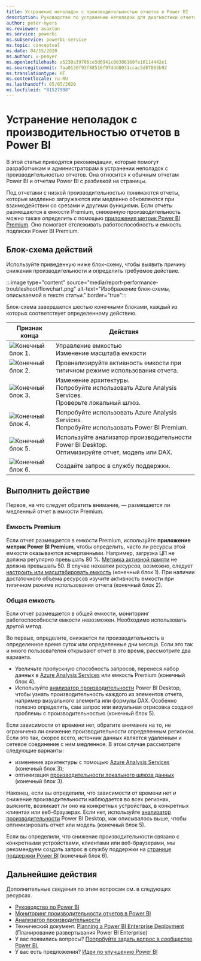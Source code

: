 ```yaml
---
title: Устранение неполадок с производительностью отчетов в Power BI
description: Руководство по устранению неполадок для диагностики отчетов Power BI со сниженной производительностью.
author: peter-myers
ms.reviewer: asaxton
ms.service: powerbi
ms.subservice: powerbi-service
ms.topic: conceptual
ms.date: 04/15/2020
ms.author: v-pemyer
ms.openlocfilehash: a5230a39706ce5d6941c00386160fe10114442e1
ms.sourcegitcommit: 7aa0136f93f88516f97ddd8031ccac5d07863b92
ms.translationtype: HT
ms.contentlocale: ru-RU
ms.lasthandoff: 05/05/2020
ms.locfileid: "81527998"
---
```

# <a name="troubleshoot-report-performance-in-power-bi"></a>Устранение неполадок с производительностью отчетов в Power BI

В этой статье приводятся рекомендации, которые помогут разработчикам и администраторам в устранении неполадок с производительностью отчетов. Она относится к обычным отчетам Power BI и отчетам Power BI с разбивкой на страницы.

Под отчетами с низкой производительностью понимаются отчеты, которые медленно загружаются или медленно обновляются при взаимодействии со срезами и другими функциями. Если отчеты размещаются в емкости Premium, сниженную производительность можно также определить с помощью [приложения метрик Power BI Premium](../service-admin-premium-monitor-capacity.md). Оно помогает отслеживать работоспособность и емкость подписки Power BI Premium.

## <a name="follow-flowchart-steps"></a>Блок-схема действий

Используйте приведенную ниже блок-схему, чтобы выявить причину снижения производительности и определить требуемое действие.

:::image type="content" source="media/report-performance-troubleshoot/flowchart.png" alt-text="Изображение блок-схемы, описываемой в тексте статьи." border="true":::

Блок-схема завершается шестью конечными блоками, каждый из которых соответствует определенному действию.

|Признак конца|Действия|
|---------|---------|
|![Конечный блок 1.](media/common/icon-01-red-30x30.png)|Управление емкостью<br />Изменение масштаба емкости |
|![Конечный блок 2.](media/common/icon-02-red-30x30.png)|Проанализируйте активность емкости при типичном режиме использования отчета.|
|![Конечный блок 3.](media/common/icon-03-red-30x30.png)|Изменение архитектуры.<br />Попробуйте использовать Azure Analysis Services.<br />Проверьте локальный шлюз.|
|![Конечный блок 4.](media/common/icon-04-red-30x30.png)|Попробуйте использовать Azure Analysis Services.<br />Попробуйте использовать Power BI Premium.|
|![Конечный блок 5.](media/common/icon-05-red-30x30.png)|Используйте анализатор производительности Power BI Desktop.<br />Оптимизируйте отчет, модель или DAX.|
|![Конечный блок 6.](media/common/icon-06-red-30x30.png)|Создайте запрос в службу поддержки.|

## <a name="take-action"></a>Выполнить действие

Первое, на что следует обратить внимание, — размещается ли медленный отчет в емкости Premium.

### <a name="premium-capacity"></a>Емкость Premium

Если отчет размещается в емкости Premium, используйте **приложение метрик Power BI Premium**, чтобы определить, часто ли ресурсы этой емкости оказываются исчерпанными. Например, загрузка ЦП не должна регулярно превышать 80 %. [Метрика активной памяти](../service-premium-metrics-app.md#the-active-memory-metric) не должна превышать 50. В случае нехватки ресурсов, возможно, следует [настроить или масштабировать емкость](../service-admin-premium-manage.md) (конечный блок 1). При наличии достаточного объема ресурсов изучите активность емкости при типичном режиме использования отчета (конечный блок 2).

### <a name="shared-capacity"></a>Общая емкость

Если отчет размещается в общей емкости, мониторинг работоспособности емкости невозможен. Необходимо использовать другой метод.

Во первых, определите, снижается ли производительность в определенное время суток или определенные дни месяца. Если это так и много пользователей открывают отчет в это время, рассмотрите два варианта.

- Увеличьте пропускную способность запросов, перенеся набор данных в [Azure Analysis Services](/azure/analysis-services/analysis-services-overview) или емкость Premium (конечный блок 4).
- Используйте [анализатор производительности](../desktop-performance-analyzer.md) Power BI Desktop, чтобы узнать производительность каждого из элементов отчета, например визуального элемента или формулы DAX. Особенно полезно определить, сам запрос или визуальная отрисовка создают проблемы с производительностью (конечный блок 5).

Если зависимости от времени нет, обратите внимание на то, не ограничено ли снижение производительности определенным регионом. Если это так, скорее всего, источник данных является удаленным и сетевое соединение с ним медленное. В этом случае рассмотрите следующие варианты:

- изменение архитектуры с помощью [Azure Analysis Services](/azure/analysis-services/analysis-services-overview) (конечный блок 3);
- оптимизация [производительности локального шлюза данных](/data-integration/gateway/service-gateway-performance) (конечный блок 3).

Наконец, если вы определили, что зависимости от времени нет _и_ снижение производительности наблюдается во всех регионах, выясните, возникает ли оно на конкретных устройствах, в конкретных клиентах или веб-браузерах. Если нет, используйте [анализатор производительности](../desktop-performance-analyzer.md) Power BI Desktop, как описывалось выше, чтобы оптимизировать отчет или модель (конечный блок 5).

Если вы определили, что снижение производительности связано с конкретными устройствами, клиентами или веб-браузерами, мы рекомендуем создать запрос в службу поддержки на [странице поддержки Power BI](https://powerbi.microsoft.com/support/) (конечный блок 6).

## <a name="next-steps"></a>Дальнейшие действия

Дополнительные сведения по этим вопросам см. в следующих ресурсах.

- [Руководство по Power BI](index.yml)
- [Мониторинг производительности отчетов в Power BI](monitor-report-performance.md)
- [Анализатор производительности](../desktop-performance-analyzer.md)
- Технический документ. [Planning a Power BI Enterprise Deployment](https://go.microsoft.com/fwlink/?linkid=2057861) (Планирование развертывания Power BI Enterprise)
- У вас появились вопросы? [Попробуйте задать вопрос в сообществе Power BI.](https://community.powerbi.com/)
- У вас есть предложения? [Идеи по улучшению Power BI](https://ideas.powerbi.com/)
